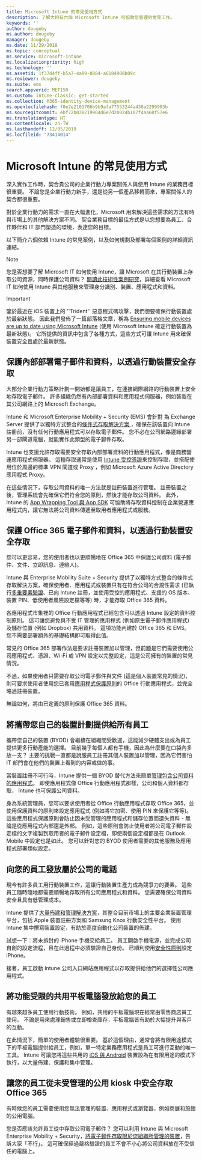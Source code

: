 ```yaml
---
title: Microsoft Intune 的常見使用方式
description: 了解大約有六個 Microsoft Intune 可協助您管理的常見工作。
keywords: ''
author: dougeby
ms.author: dougeby
manager: dougeby
ms.date: 11/29/2018
ms.topic: conceptual
ms.service: microsoft-intune
ms.localizationpriority: high
ms.technology: ''
ms.assetid: 1f37d4ff-b5a7-4a89-8884-a6184908b09c
ms.reviewer: dougeby
ms.suite: ems
search.appverid: MET150
ms.custom: intune-classic; get-started
ms.collection: M365-identity-device-management
ms.openlocfilehash: f0e2e2101706b9b9afa77553244a438a2299903b
ms.sourcegitcommit: ebf72b038219904d6e7d20024b107f4aa68f57e6
ms.translationtype: HT
ms.contentlocale: zh-TW
ms.lasthandoff: 12/05/2019
ms.locfileid: "73414014"
---
```

# <a name="common-ways-to-use-microsoft-intune"></a>Microsoft Intune 的常見使用方式

深入實作工作時，契合貴公司的企業行動力專案關係人與使用 Intune 的業務目標很重要。 不論您是企業行動力新手，還是從另一個產品移轉而來，專案關係人的契合都很重要。  

對於企業行動力的需求一直在大幅進化，Microsoft 用來解決這些需求的方法有時與市場上的其他解決方案不同。 契合業務目標的最佳方式是以您想要為員工、合作夥伴和 IT 部門塑造的環境，表達您的目標。  

以下簡介六個依賴 Intune 的常見案例，以及如何規劃及部署每個案例的詳細資訊連結。

>[!NOTE]
>您是否想要了解 Microsoft IT 如何使用 Intune，讓 Microsoft 在其行動裝置上存取公司資源，同時保護公司資料？ [閱讀此技術性案例研究](https://www.microsoft.com/itshowcase/Article/Content/588)，詳細查看 Microsoft IT 如何使用 Intune 與其他服務來管理身分識別、裝置、應用程式和資料。  

>[!IMPORTANT]
>鑒於最近在 iOS 裝置上的 ''Trident'' 惡意程式碼攻擊，我們想要確保行動裝置處於最新狀態。 因此我們發佈了一篇部落格文章，稱為 [Ensuring mobile devices are up to date using Microsoft Intune](https://blogs.technet.microsoft.com/enterprisemobility/2016/08/26/ensuring-mobile-devices-are-up-to-date-using-microsoft-intune/) (使用 Microsoft Intune 確定行動裝置為最新狀態)。 它所提供的資訊中包含了各種方式，這些方式可讓 Intune 用來確保裝置安全且處於最新狀態。

## <a name="protecting-your-on-premises-email-and-data-so-it-can-be-safely-accessed-by-mobile-devices"></a>保護內部部署電子郵件和資料，以透過行動裝置安全存取

大部分企業行動力策略計劃一開始都是讓員工，在連接網際網路的行動裝置上安全地存取電子郵件。 許多組織仍然有內部部署資料和應用程式伺服器，例如裝載在其公司網路上的 Microsoft Exchange。

Intune 和 Microsoft Enterprise Mobility + Security (EMS) 會針對 為 Exchange Server 提供了以獨特方式整合的[條件式存取解決方案
](../protect/conditional-access.md)，確保在該裝置向 Intune 註冊前，沒有任何行動應用程式可以存取電子郵件。 您不必在公司網路邊緣部署另一部閘道電腦，就能實作此類型的電子郵件存取。

Intune 也支援允許存取需要安全存取內部部署資料的行動應用程式，像是商務營運應用程式伺服器。 這種存取通常是使用 [Intune 受控憑證](../protect/certificates-configure.md)來控制存取，並搭配使用位於周邊的標準 VPN 閘道或 Proxy ，例如 Microsoft Azure Active Directory 應用程式 Proxy。

在這些情況下，存取公司資料的唯一方法就是註冊裝置進行管理。 註冊裝置之後，管理系統會先確保它們符合您的原則，然後才能存取公司資料。 此外，Intune 的 [App Wrapping Tool 與 App SDK](../developer/apps-prepare-mobile-application-management.md) 可協助將存取資料控制在企業營運應用程式内，讓它無法將公司資料傳遞至取用者應用程式或服務。

<!-- Learn more about how to plan and deploy Intune to help secure on-premises email and data. -->

## <a name="protecting-your-office-365-email-and-data-so-it-can-be-safely-accessed-by-mobile-devices"></a>保護 Office 365 電子郵件和資料，以透過行動裝置安全存取

您可以更容易，您的使用者也以更順暢地在 Office 365 中保護公司資料 (電子郵件、文件、立即訊息、連絡人)。

Intune 與 Enterprise Mobility Suite + Security 提供了以獨特方式整合的條件式存取解決方案，確保使用者、應用程式或裝置只有在符合公司的合規性需求 (已執行[多重要素驗證](../enrollment/multi-factor-authentication.md)、已向 Intune 註冊，並使用受控的應用程式、支援的 OS 版本、裝置 PIN、低使用者風險設定檔等等) 時，才能存取 Office 365 資料。

各應用程式市集裡的 Office 行動應用程式已經包含可以透過 Intune 設定的資料控制原則。 這可讓您避免與不受 IT 管理的應用程式 (例如原生電子郵件應用程式) 及儲存位置 (例如 Dropbox) 共用資料。 這項功能內建於 Office 365 和 EMS。 您不需要部署額外的基礎結構即可取得此值。

常見的 Office 365 部署作法是要求註冊裝置加以管理，但前題是它們需要使用公司應用程式、憑證、Wi-Fi 或 VPN 設定以完整設定，這是公司擁有的裝置的常見情況。  

不過，如果使用者只需要存取公司電子郵件與文件 (這是個人裝置常見的情況)，則可要求使用者使用您已套用[應用程式保護原則](../apps/app-protection-policies.md)的 Office 行動應用程式，並完全略過註冊裝置。  

無論如何，將由已定義的原則保護 Office 365 資料。

<!-- Learn more about how to plan and deploy Intune to help secure Office 365 email and data. -->

## <a name="offer-a-bring-your-own-device-program-to-all-employees"></a>將攜帶您自己的裝置計劃提供給所有員工

攜帶您自己的裝置 (BYOD) 會繼續在組織間受歡迎，這能減少硬體支出或為員工提供更多行動產能的選擇。 目前幾乎每個人都有手機，因此為什麼要在口袋內多放一支？ 主要的挑戰一直都是說服員工註冊其個人裝置加以管理，因為它們害怕 IT 部門會在他們的裝置上看到的内容或做的事。  

當裝置註冊不可行時，Intune 提供一個 BYOD 替代方法來簡單[管理包含公司資料的應用程式](../apps/app-protection-policies.md)。 即使應用程式像 Office 行動應用程式那樣，公司和個人資料都存取， Intune 也可保護公司資料。  

身為系統管理員，您可以要求使用者從 Office 行動應用程式存取 Office 365，並使用保護資料的原則來設定應用程式 (例如將它加密、使用 PIN 來保護它等等)。 這些應用程式保護原則會防止因未受管理的應用程式和儲存位置而遺失資料 - 無論是從應用程式內部還是外部。 例如，這些原則會防止使用者將公司電子郵件設定檔的文字複製到取用者的電子郵件設定檔，即使兩個設定檔都是在 Outlook Mobile 中設定也是如此。 您可以針對您的 BYOD 使用者需要的其他服務及應用程式部署類似設定。

<!-- Learn more about how to plan and deploy Intune to support BYOD.-->

## <a name="issue-corporate-owned-phones-to-your-employees"></a>向您的員工發放屬於公司的電話

現今有許多員工用行動裝置工作，這讓行動裝置生產力成為競爭力的要素。 這些員工隨時隨地都需要順暢地存取所有公司應用程式和資料。 您需要確保公司資料安全且具有低管理成本。  

Intune 提供了[大量佈建和管理解決方案](../enrollment/device-enrollment.md)，其整合目前市場上的主要企業裝置管理平台，包括 Apple 裝置註冊方案和 Samsung Knox 行動安全性平台。 使用 Intune 集中撰寫裝置設定，有助於高度自動化公司裝置的佈建。  

試想一下︰將未拆封的 iPhone 手機交給員工。 員工開啟手機電源，並完成公司自創的設定流程，且在此過程中必須驗證自己身份。 已順利使用[安全性原則](../configuration/device-profiles.md)設定 iPhone。

接著，員工啟動 Intune 公司入口網站應用程式以存取提供給他們的選擇性公司應用程式。

<!-- Learn more about how to plan and deploy Intune to support corporate owned devices. -->

## <a name="issue-limited-use-shared-tablets-to-your-employees"></a>將功能受限的共用平板電腦發放給您的員工

有越來越多員工使用行動技術。 例如，共用的平板電腦現在經常由零售商店員工使用。  不論是用來處理銷售或立即檢查庫存，平板電腦皆有助於大幅提升與客戶的互動。

在此情況下，簡單的使用者體驗很重要。 基於這個理由，通常會將有限用途模式下的平板電腦提供給員工，例如，單一特定業務應用程式是員工可進行互動的唯一工具。 Intune 可讓您將這些共用的 [iOS 與 Android](../configuration/device-profiles.md) 裝置設為在有限用途的模式下執行，以大量佈建、保護和集中管理。

<!-- Learn more about how to plan and deploy Intune to support shared tablets. -->

## <a name="enable-your-employees-to-securely-access-office-365-from-an-unmanaged-public-kiosk"></a>讓您的員工從未受管理的公用 kiosk 中安全存取 Office 365

有時候您的員工需要使用您無法管理的裝置、應用程式或瀏覽器，例如商展和旅館的公用電腦。

您是否應該允許員工從中存取公司電子郵件？ 您可以利用 Intune 與 Microsoft Enterprise Mobility + Security，[將電子郵件存取限於您組織所管理的裝置](../protect/conditional-access.md)，告訴大家「不行」。 這可確保經過嚴格驗證的員工不會不小心將公司資料放在不受信任的電腦上。

